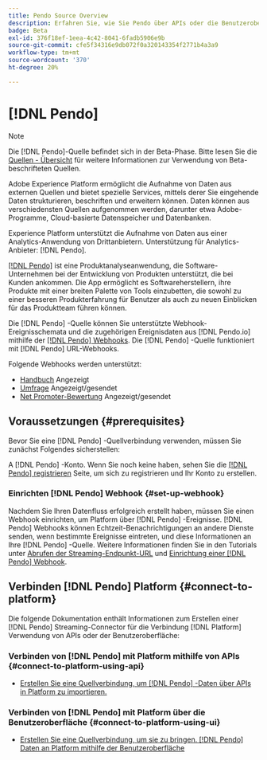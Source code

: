 ```yaml
---
title: Pendo Source Overview
description: Erfahren Sie, wie Sie Pendo über APIs oder die Benutzeroberfläche mit Adobe Experience Platform verbinden können, indem Sie Webhooks nutzen.
badge: Beta
exl-id: 376f18ef-1eea-4c42-8041-6fadb5906e9b
source-git-commit: cfe5f34316e9db072f0a320143354f2771b4a3a9
workflow-type: tm+mt
source-wordcount: '370'
ht-degree: 20%

---
```


# [!DNL Pendo]

>[!NOTE]
>
>Die [!DNL Pendo]-Quelle befindet sich in der Beta-Phase. Bitte lesen Sie die [Quellen - Übersicht](../../home.md#terms-and-conditions) für weitere Informationen zur Verwendung von Beta-beschrifteten Quellen.

Adobe Experience Platform ermöglicht die Aufnahme von Daten aus externen Quellen und bietet spezielle Services, mittels derer Sie eingehende Daten strukturieren, beschriften und erweitern können. Daten können aus verschiedensten Quellen aufgenommen werden, darunter etwa Adobe-Programme, Cloud-basierte Datenspeicher und Datenbanken.

Experience Platform unterstützt die Aufnahme von Daten aus einer Analytics-Anwendung von Drittanbietern. Unterstützung für Analytics-Anbieter: [!DNL Pendo].

[[!DNL Pendo]](https://pendo.io/) ist eine Produktanalyseanwendung, die Software-Unternehmen bei der Entwicklung von Produkten unterstützt, die bei Kunden ankommen. Die App ermöglicht es Softwareherstellern, ihre Produkte mit einer breiten Palette von Tools einzubetten, die sowohl zu einer besseren Produkterfahrung für Benutzer als auch zu neuen Einblicken für das Produktteam führen können.

Die [!DNL Pendo] -Quelle können Sie unterstützte Webhook-Ereignisschemata und die zugehörigen Ereignisdaten aus [!DNL Pendo.io] mithilfe der [[!DNL Pendo] Webhooks](https://support.pendo.io/hc/en-us/articles/360032285012-Webhooks). Die [!DNL Pendo] -Quelle funktioniert mit [!DNL Pendo] URL-Webhooks.

Folgende Webhooks werden unterstützt:

* [Handbuch](https://support.pendo.io/hc/en-us/articles/8146679315867-Creating-a-Guide) Angezeigt
* [Umfrage](https://support.pendo.io/hc/en-us/articles/360031867152-Polls-Classic-) Angezeigt/gesendet
* [Net Promoter-Bewertung](https://support.pendo.io/hc/en-us/articles/360033527151-Set-up-an-NPS-Survey) Angezeigt/gesendet

## Voraussetzungen {#prerequisites}

Bevor Sie eine [!DNL Pendo] -Quellverbindung verwenden, müssen Sie zunächst Folgendes sicherstellen:

A [!DNL Pendo] -Konto. Wenn Sie noch keine haben, sehen Sie die [[!DNL Pendo] registrieren](https://app.pendo.io/register) Seite, um sich zu registrieren und Ihr Konto zu erstellen.

### Einrichten [!DNL Pendo] Webhook {#set-up-webhook}

Nachdem Sie Ihren Datenfluss erfolgreich erstellt haben, müssen Sie einen Webhook einrichten, um Platform über [!DNL Pendo] -Ereignisse. [!DNL Pendo] Webhooks können Echtzeit-Benachrichtigungen an andere Dienste senden, wenn bestimmte Ereignisse eintreten, und diese Informationen an Ihre [!DNL Pendo] -Quelle. Weitere Informationen finden Sie in den Tutorials unter [Abrufen der Streaming-Endpunkt-URL](../../tutorials/ui/create/analytics/pendo-webhook.md#get-streaming-endpoint) und [Einrichtung einer [!DNL Pendo] Webhook](../../tutorials/ui/create/analytics/pendo-webhook.md#set-up-webhook).

## Verbinden [!DNL Pendo] Platform {#connect-to-platform}

Die folgende Dokumentation enthält Informationen zum Erstellen einer [!DNL Pendo] Streaming-Connector für die Verbindung [!DNL Platform] Verwendung von APIs oder der Benutzeroberfläche:

### Verbinden von [!DNL Pendo] mit Platform mithilfe von APIs {#connect-to-platform-using-api}

* [Erstellen Sie eine Quellverbindung, um [!DNL Pendo] -Daten über APIs in Platform zu importieren.](../../tutorials/api/create/analytics/pendo-webhook.md)

### Verbinden von [!DNL Pendo] mit Platform über die Benutzeroberfläche {#connect-to-platform-using-ui}

* [Erstellen Sie eine Quellverbindung, um sie zu bringen. [!DNL Pendo] Daten an Platform mithilfe der Benutzeroberfläche](../../tutorials/ui/create/analytics/pendo-webhook.md)

